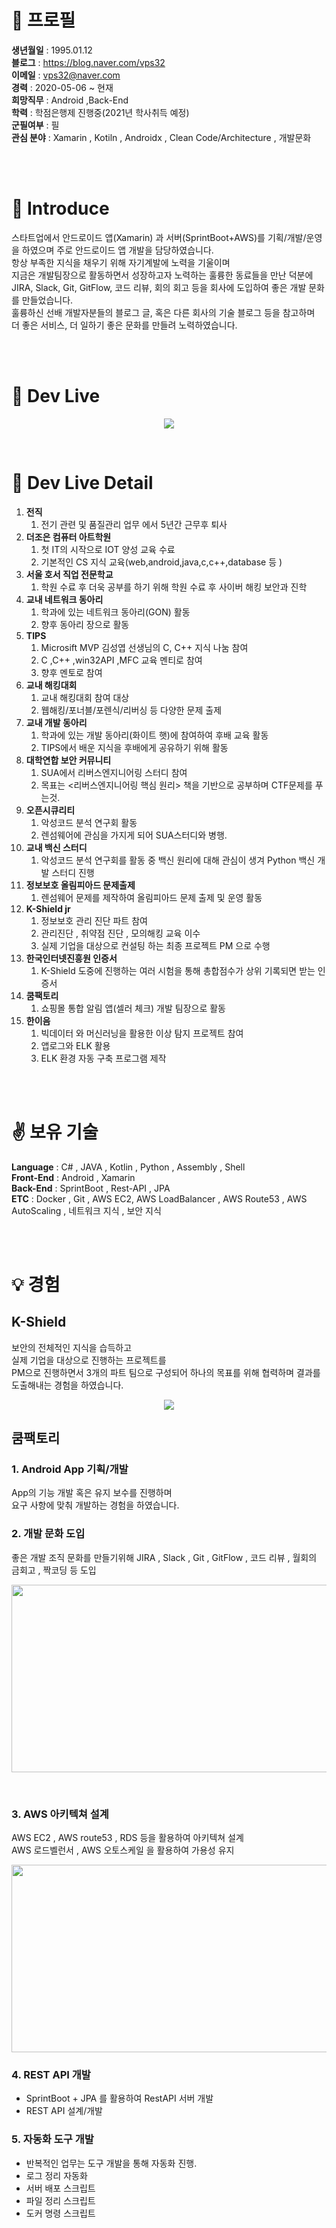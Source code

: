 

# :bust_in_silhouette: 프로필
**생년월일** :  1995.01.12 <br/>
**블로그** : https://blog.naver.com/vps32 <br/>
**이메일** : vps32@naver.com<br/>
**경력** : 2020-05-06 ~ 현재 <br/>
**희망직무** : Android ,Back-End <br/>
**학력** : 학점은행제 진행중(2021년 학사취득 예정) <br/>
**군필여부** : 필 <br/>
**관심 분야** : Xamarin , Kotiln , Androidx , Clean Code/Architecture , 개발문화

<br/>
<br/>

# :running: Introduce
스타트업에서 안드로이드 앱(Xamarin) 과 서버(SprintBoot+AWS)를 기획/개발/운영을 하였으며 주로 안드로이드 앱 개발을 담당하였습니다. <br/>
항상 부족한 지식을 채우기 위해 자기계발에 노력을 기울이며 <br/>
지금은 개발팀장으로 활동하면서 성장하고자 노력하는 훌륭한 동료들을 만난 덕분에 <br/>
JIRA, Slack, Git, GitFlow, 코드 리뷰, 회의 회고 등을 회사에 도입하여 좋은 개발 문화를 만들었습니다. <br/>
훌륭하신 선배 개발자분들의 블로그 글, 혹은 다른 회사의 기술 블로그 등을 참고하며 <br/>
더 좋은 서비스, 더 일하기 좋은 문화를 만들려 노력하였습니다. <br/>


<br/>
<br/>

# :rocket: Dev Live

<p align="center">
  <img src="https://user-images.githubusercontent.com/52993842/110650052-8a2f5980-81fd-11eb-97ba-51198e2214b3.png">
</p> 
<br/>

# :mag_right: Dev Live Detail


1. **전직** 
    1. 전기 관련 및 품질관리 업무 에서 5년간 근무후 퇴사
2. **더조은 컴퓨터 아트학원** 
    1. 첫 IT의 시작으로 IOT 양성 교육 수료
    2. 기본적인 CS 지식 교육(web,android,java,c,c++,database 등 )
3. **서울 호서 직업 전문학교** 
    1. 학원 수료 후 더욱 공부를 하기 위해 학원 수료 후 사이버 해킹 보안과 진학
4. **교내 네트워크 동아리**
    1. 학과에 있는 네트워크 동아리(GON) 활동
    2. 향후 동아리 장으로 활동
5. **TIPS**  
    1. Microsift MVP 김성엽 선생님의 C, C++ 지식 나눔 참여
    2. C ,C++ ,win32API ,MFC 교육 멘티로 참여
    3. 향후 멘토로 참여
7. **교내 해킹대회** 
    1. 교내 해킹대회 참여 대상
    2. 웹해킹/포너블/포렌식/리버싱 등 다양한 문제 출제
8. **교내 개발 동아리** 
    1. 학과에 있는 개발 동아리(화이트 햇)에 참여하여 후배 교육 활동
    2. TIPS에서 배운 지식을 후배에게 공유하기 위해 활동
8. **대학연합 보안 커뮤니티** 
    1. SUA에서 리버스엔지니어링 스터디 참여
    2. 목표는 <리버스엔지니어링 핵심 원리> 책을 기반으로 공부하며 CTF문제를 푸는것.
9. **오픈시큐리티** 
    1. 악성코드 분석 연구회 활동
    2. 렌섬웨어에 관심을 가지게 되어 SUA스터디와 병행.
10. **교내 백신 스터디** 
    1. 악성코드 분석 연구회를 활동 중 백신 원리에 대해 관심이 생겨 Python 백신 개발 스터디 진행
11. **정보보호 올림피아드 문제출제** 
    1. 렌섬웨어 문제를 제작하여 올림피아드 문제 출제 및 운영 활동
12. **K-Shield jr** 
    1. 정보보호 관리 진단 파트 참여
    2. 관리진단 , 취약점 진단 , 모의해킹 교육 이수
    3. 실제 기업을 대상으로 컨설팅 하는 최종 프로젝트 PM 으로 수행
13. **한국인터넷진흥원 인증서** 
    1. K-Shield 도중에 진행하는 여러 시험을 통해 총합점수가 상위 기록되면 받는 인증서
14. **쿰팩토리**
    1. 쇼핑몰 통합 알림 앱(셀러 체크) 개발 팀장으로 활동
15. **한이음** 
    1. 빅데이터 와 머신러닝을 활용한 이상 탐지 프로젝트 참여
    2. 앱로그와 ELK 활용
    3. ELK 환경 자동 구축 프로그램 제작
<br/>
<br/>



# :v: 보유 기술
**Language** : C# , JAVA , Kotlin , Python , Assembly , Shell  <br/>
**Front-End** : Android , Xamarin <br/>
**Back-End** : SprintBoot , Rest-API , JPA <br/>
**ETC** :  Docker , Git , AWS EC2, AWS LoadBalancer , AWS Route53 , AWS AutoScaling , 네트워크 지식 , 보안 지식  <br/>

<br/>
<br/>

# :bulb: 경험
## K-Shield
보안의 전체적인 지식을 습득하고<br/>
실제 기업을 대상으로 진행하는 프로젝트를<br/>
PM으로 진행하면서 3개의 파트 팀으로 구성되어 하나의 목표를 위해 협력하며 결과를 도출해내는 경험을 하였습니다.<br/>

<p align="center">
  <img src="https://user-images.githubusercontent.com/52993842/110572859-95eb3380-819d-11eb-8593-3c82212ec44a.png">
</p> 

## 쿰팩토리
### 1. Android App 기획/개발
App의 기능 개발 혹은 유지 보수를 진행하며<br/>
요구 사항에 맞춰 개발하는 경험을 하였습니다.<br/>

### 2. 개발 문화 도입
좋은 개발 조직 문화를 만들기위해 JIRA , Slack , Git , GitFlow , 코드 리뷰 , 월회의 금회고 , 짝코딩 등 도입
<p align="center">
  <img src="https://user-images.githubusercontent.com/52993842/110573860-5e7d8680-819f-11eb-9bd9-66da6ca60b62.png" width="800" height="300">
</p> 

<br/>

### 3. AWS 아키텍쳐 설계
AWS EC2 , AWS route53 , RDS 등을 활용하여 아키텍쳐 설계<br/>
AWS 로드벨런서 , AWS 오토스케일 을 활용하여 가용성 유지<br/>
<p align="center">
  <img src="https://user-images.githubusercontent.com/52993842/110898516-ba344500-8342-11eb-9b82-9f82953a1db4.png" width="600" height="300">
</p> 

### 4. REST API 개발
- SprintBoot + JPA 를 활용하여 RestAPI 서버 개발
- REST API 설계/개발


### 5. 자동화 도구 개발
- 반복적인 업무는 도구 개발을 통해 자동화 진행.
- 로그 정리 자동화
- 서버 배포 스크립트
- 파일 정리 스크립트
- 도커 명령 스크립트
<br/>
<br/>



